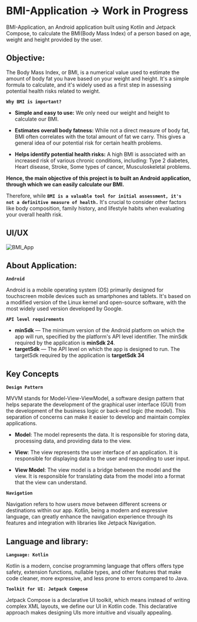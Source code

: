 
# BMI-Application -> Work in Progress
BMI-Application, an Android application built using Kotlin and Jetpack Compose, to calculate the BMI(Body Mass Index) of a person based on age, weight and height provided by the user.
## Objective:
The Body Mass Index, or BMI, is a numerical value used to estimate the amount of body fat you have based on your weight and height. It's a simple formula to calculate, and it's widely used as a first step in assessing potential health risks related to weight.

**``Why BMI is important?``**

* **Simple and easy to use:** We only need our weight and height to calculate our BMI.

* **Estimates overall body fatness:** While not a direct measure of body fat, BMI often correlates with the total amount of fat we carry. This gives a general idea of our potential risk for certain health problems.

* **Helps identify potential health risks:** A high BMI is associated with an increased risk of various chronic conditions, including: Type 2 diabetes, Heart disease, Stroke, Some types of cancer, Musculoskeletal problems.

**Hence, the main objective of this project is to built an Android application, through which we can easily calculate our BMI.**

Therefore, while **``BMI is a valuable tool for initial assessment, it's not a definitive measure of health.``** It's crucial to consider other factors like body composition, family history, and lifestyle habits when evaluating your overall health risk.

## UI/UX

![BMI_App](https://github.com/mrinmoyxb/BMI-Application/assets/141025752/5d0b2807-0428-47f1-9114-e7c8d4fe3482)

## About Application:

**`Android`**

Android is a mobile operating system (OS) primarily designed for touchscreen mobile devices such as smartphones and tablets. It's based on a modified version of the Linux kernel and open-source software, with the most widely used version developed by Google.

**`API level requirements`**
* **minSdk** — The minimum version of the Android platform on which the app will run, specified by the platform's API level identifier. The minSdk required by the application is **minSdk 24**.
* **targetSdk** — The API level on which the app is designed to run. The targetSdk required by the application is **targetSdk 34**

## Key Concepts

**`Design Pattern`**

MVVM stands for Model-View-ViewModel, a software design pattern that helps separate the development of the graphical user interface (GUI) from the development of the business logic or back-end logic (the model). This separation of concerns can make it easier to develop and maintain complex applications.

* **Model**: The model represents the data. It is responsible for storing data, processing data, and providing data to the view. 

* **View**: The view represents the user interface of an application. It is responsible for displaying data to the user and responding to user input.

* **View Model**: The view model is a bridge between the model and the view. It is responsible for translating data from the model into a format that the view can understand. 

**`Navigation`**

Navigation refers to how users move between different screens or destinations within our app. Kotlin, being a modern and expressive language, can greatly enhance the navigation experience through its features and integration with libraries like Jetpack Navigation.
## Language and library:

**`Language: Kotlin`**

Kotlin is a modern, concise programming language that offers offers type safety, extension functions, nullable types, and other features that make code cleaner, more expressive, and less prone to errors compared to Java.

**`Toolkit for UI: Jetpack Compose`**

Jetpack Compose is a declarative UI toolkit, which means instead of writing complex XML layouts, we define our UI in Kotlin code. This declarative approach makes designing UIs more intuitive and visually appealing.
